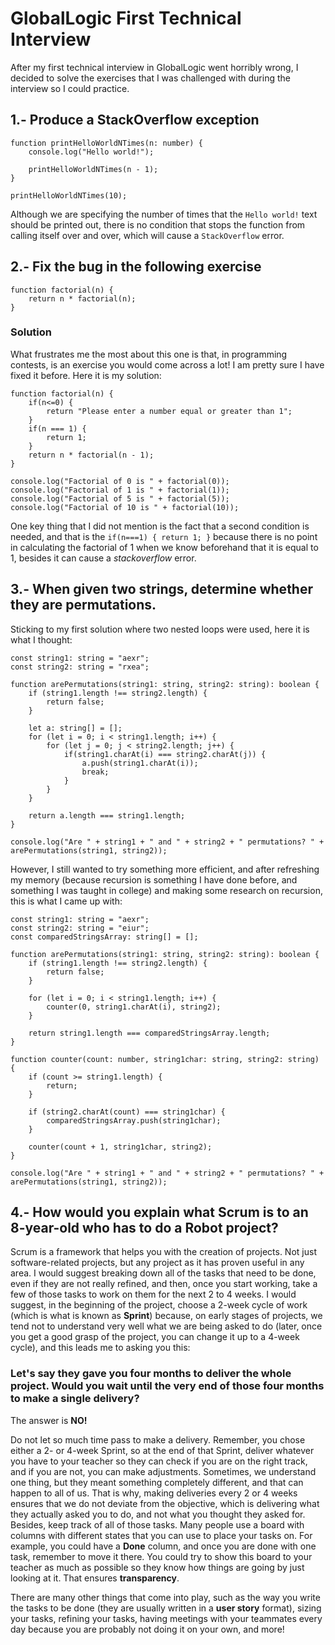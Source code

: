 # GlobalLogic First Technical Interview

After my first technical interview in GlobalLogic went horribly wrong, I decided to solve the exercises that I was challenged with during the interview so I could practice.

## 1.- Produce a StackOverflow exception
```
function printHelloWorldNTimes(n: number) {
    console.log("Hello world!");

    printHelloWorldNTimes(n - 1);
}

printHelloWorldNTimes(10);

```

Although we are specifying the number of times that the `Hello world!` text should be printed out, there is no condition that stops the function from calling itself over and over, which will cause a `StackOverflow` error.

## 2.- Fix the bug in the following exercise

```
function factorial(n) {
    return n * factorial(n);
}
```

### Solution

What frustrates me the most about this one is that, in programming contests, is an exercise you would come across a lot! I am pretty sure I have fixed it before. Here it is my solution:

```
function factorial(n) {
    if(n<=0) {
        return "Please enter a number equal or greater than 1";
    }
    if(n === 1) {
        return 1;
    }
    return n * factorial(n - 1);
}

console.log("Factorial of 0 is " + factorial(0));
console.log("Factorial of 1 is " + factorial(1));
console.log("Factorial of 5 is " + factorial(5));
console.log("Factorial of 10 is " + factorial(10));
```

One key thing that I did not mention is the fact that a second condition is needed, and that is the `if(n===1) { return 1; }` because there is no point in calculating the factorial of 1 when we know beforehand that it is equal to 1, besides it can cause a _stackoverflow_ error.

## 3.- When given two strings, determine whether they are permutations.
Sticking to my first solution where two nested loops were used, here it is what I thought:

```
const string1: string = "aexr";
const string2: string = "rxea";

function arePermutations(string1: string, string2: string): boolean {
    if (string1.length !== string2.length) {
        return false;
    }

    let a: string[] = [];
    for (let i = 0; i < string1.length; i++) {
        for (let j = 0; j < string2.length; j++) {
            if(string1.charAt(i) === string2.charAt(j)) {
                a.push(string1.charAt(i));
                break;
            }
        }
    }

    return a.length === string1.length;
}

console.log("Are " + string1 + " and " + string2 + " permutations? " + arePermutations(string1, string2));
```

However, I still wanted to try something more efficient, and after refreshing my memory (because recursion is something I have done before, and something I was taught in college) and making some research on recursion, this is what I came up with:

```
const string1: string = "aexr";
const string2: string = "eiur";
const comparedStringsArray: string[] = [];

function arePermutations(string1: string, string2: string): boolean {
    if (string1.length !== string2.length) {
        return false;
    }

    for (let i = 0; i < string1.length; i++) {
        counter(0, string1.charAt(i), string2);
    }

    return string1.length === comparedStringsArray.length;
}

function counter(count: number, string1char: string, string2: string) {
    if (count >= string1.length) {
        return;
    }

    if (string2.charAt(count) === string1char) {
        comparedStringsArray.push(string1char);
    }

    counter(count + 1, string1char, string2);
}

console.log("Are " + string1 + " and " + string2 + " permutations? " + arePermutations(string1, string2));

```

## 4.- How would you explain what Scrum is to an 8-year-old who has to do a Robot project?
Scrum is a framework that helps you with the creation of projects. Not just software-related projects, but any project as it has proven useful in any area. I would suggest breaking down all of the tasks that need to be done, even if they are not really refined, and then, once you start working, take a few of those tasks to work on them for the next 2 to 4 weeks. I would suggest, in the beginning of the project, choose a 2-week cycle of work (which is what is known as **Sprint**) because, on early stages of projects, we tend not to understand very well what we are being asked to do (later, once you get a good grasp of the project, you can change it up to a 4-week cycle), and this leads me to asking you this:

### Let's say they gave you four months to deliver the whole project. Would you wait until the very end of those four months to make a single delivery?

The answer is **NO!**

Do not let so much time pass to make a delivery. Remember, you chose either a 2- or 4-week Sprint, so at the end of that Sprint, deliver whatever you have to your teacher so they can check if you are on the right track, and if you are not, you can make adjustments. Sometimes, we understand one thing, but they meant something completely different, and that can happen to all of us. That is why, making deliveries every 2 or 4 weeks ensures that we do not deviate from the objective, which is delivering what they actually asked you to do, and not what you thought they asked for. Besides, keep track of all of those tasks. Many people use a board with columns with different states that you can use to place your tasks on. For example, you could have a **Done** column, and once you are done with one task, remember to move it there. You could try to show this board to your teacher as much as possible so they know how things are going by just looking at it. That ensures **transparency**.

There are many other things that come into play, such as the way you write the tasks to be done (they are usually written in a **user story** format), sizing your tasks, refining your tasks, having meetings with your teammates every day because you are probably not doing it on your own, and more!
